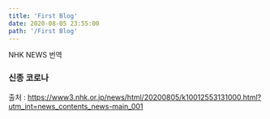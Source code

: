 ```yaml
---
title: 'First Blog'
date: 2020-08-05 23:55:00
path: '/First Blog'
---
```

NHK NEWS 번역

### 신종 코로나 


출처 : https://www3.nhk.or.jp/news/html/20200805/k10012553131000.html?utm_int=news_contents_news-main_001